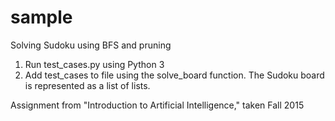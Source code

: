 # sample
Solving Sudoku using BFS and pruning

1. Run test_cases.py using Python 3
2. Add test_cases to file using the solve_board function. The Sudoku board is represented as a list of lists.

Assignment from "Introduction to Artificial Intelligence," taken Fall 2015

